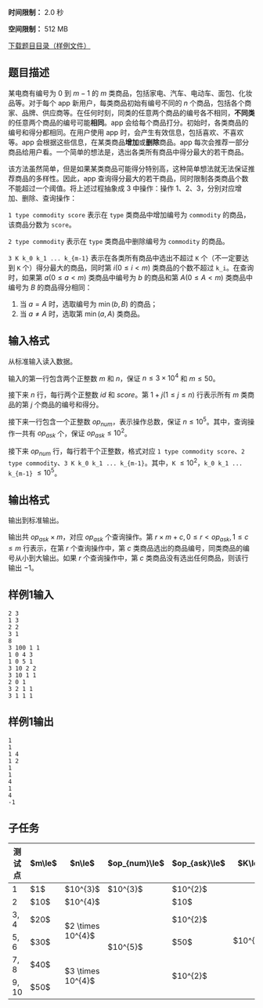 


**时间限制：** 2.0 秒 


**空间限制：** 512 MB

[下载题目目录（样例文件）](examples/CSP201909-4.zip)




## 题目描述

某电商有编号为 $0$ 到 $m-1$ 的 $m$ 类商品，包括家电、汽车、电动车、面包、化妆品等。对于每个 app 新用户，每类商品初始有编号不同的 $n$ 个商品，包括各个商家、品牌、供应商等。在任何时刻，同类的任意两个商品的编号各不相同，**不同类**的任意两个商品的编号可能**相同**。app 会给每个商品打分。初始时，各类商品的编号和得分都相同。在用户使用 app 时，会产生有效信息，包括喜欢、不喜欢等。app 会根据这些信息，在某类商品**增加**或**删除**商品。app 每次会推荐一部分商品给用户看。一个简单的想法是，选出各类所有商品中得分最大的若干商品。

该方法虽然简单，但是如果某类商品可能得分特别高，这种简单想法就无法保证推荐商品的多样性。因此，app 查询得分最大的若干商品，同时限制各类商品个数不能超过一个阈值。将上述过程抽象成 $3$ 中操作：操作 $1$、$2$、$3$，分别对应增加、删除、查询操作：

`1 type commodity score` 表示在 `type` 类商品中增加编号为 `commodity` 的商品，该商品分数为 `score`。

`2 type commodity` 表示在 `type` 类商品中删除编号为 `commodity` 的商品。

`3 K k_0 k_1 ... k_{m-1}` 表示在各类所有商品中选出不超过 `K` 个（不一定要达到 `K` 个）得分最大的商品，同时第 $i (0 \leq i < m)$ 类商品的个数不超过 `k_i`。在查询时，如果第 $a (0 \leq a < m)$ 类商品中编号为 $b$ 的商品和第 $A (0 \leq A < m)$ 类商品中编号为 $B$ 的商品得分相同：

1. 当 $a = A$ 时，选取编号为 $\min(b, B)$ 的商品；
2. 当 $a \neq A$ 时，选取第 $\min(a, A)$ 类商品。

## 输入格式

从标准输入读入数据。

输入的第一行包含两个正整数 $m$ 和 $n$，保证 $n \leq 3 \times 10^{4}$ 和 $m \leq 50$。

接下来 $n$ 行，每行两个正整数 $id$ 和 $score$。第 $1 + j (1 \leq j \leq n)$ 行表示所有 $m$ 类商品的第 $j$ 个商品的编号和得分。

接下来一行包含一个正整数 $op_{num}$，表示操作总数，保证 $n \leq 10^{5}$。其中，查询操作一共有 $op_{ask}$ 个，保证 $op_{ask} \leq 10^{2}$。

接下来 $op_{num}$ 行，每行若干个正整数，格式对应 `1 type commodity score`、`2 type commodity`、`3 K k_0 k_1 ... k_{m-1}`。其中，`K` $\leq 10^{2}$，`k_0 k_1 ... k_{m-1}` $\leq 10^{5}$。

## 输出格式

输出到标准输出。

输出共 $op_{ask} \times m$，对应 $op_{ask}$ 个查询操作。第 $r \times m + c, 0 \leq r < op_{ask}, 1 \leq c \leq m$ 行表示，在第 $r$ 个查询操作中，第 $c$ 类商品选出的商品编号，同类商品的编号从小到大输出。如果 $r$ 个查询操作中，第 $c$ 类商品没有选出任何商品，则该行输出 $-1$。








## 样例1输入

```plain
2 3
1 3
2 2
3 1
8
3 100 1 1
1 0 4 3
1 0 5 1
3 10 2 2
3 10 1 1 
2 0 1
3 2 1 1
3 1 1 1
```



## 样例1输出

```plain
1
1
1 4
1 2
1
1
4
1
4
-1
```



## 子任务

 
	


<table class="table table-bordered"><thead><tr><th rowspan="1">测试点</th><th rowspan="1">$m\le$</th><th rowspan="1">$n\le$</th><th rowspan="1">$op_{num}\le$</th><th rowspan="1">$op_{ask}\le$</th><th rowspan="1">$K\le$</th><th rowspan="1">$k_i\le$</th><th rowspan="1">$id$</th><th rowspan="1">$score$</th></tr></thead><tbody><tr><td rowspan="1">1</td><td rowspan="1">$1$</td><td rowspan="1">$10^{3}$</td><td rowspan="1">$10^{3}$</td><td rowspan="1">$10^{2}$</td><td rowspan="6">$10^{2}$</td><td rowspan="6">$10^{5}$</td><td rowspan="6">$10^{9}$</td><td rowspan="6">$10^{9}$</td></tr><tr><td rowspan="1">2</td><td rowspan="1">$10$</td><td rowspan="1">$10^{4}$</td><td rowspan="5">$10^{5}$</td><td rowspan="1">$10$</td></tr><tr><td rowspan="1">3, 4</td><td rowspan="1">$20$</td><td rowspan="2">$2 \times 10^{4}$</td><td rowspan="1">$10^{2}$</td></tr><tr><td rowspan="1">5, 6</td><td rowspan="1">$30$</td><td rowspan="1">$50$</td></tr><tr><td rowspan="1">7, 8</td><td rowspan="1">$40$</td><td rowspan="2">$3 \times 10^{4}$</td><td rowspan="2">$10^{2}$</td></tr><tr><td rowspan="1">9, 10</td><td rowspan="1">$50$</td></tr></tbody></table> 